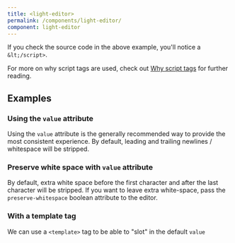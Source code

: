 ```yaml
---
title: <light-editor>
permalink: /components/light-editor/
component: light-editor
---
```


<!-- Register it with the lazy loader -->

<light-editor style="display: none;"></light-editor>
<light-code style="display: none;"></light-code>

<light-preview preview-mode="shadow-dom" >
  <script type="text/plain" slot="code">
    <form>
      <light-editor label="A small editor">
        <!-- We use a `<script type="text/plain">` because there's a lot of caveats to using `<template>` -->
        <script type="text/plain">
          <!DOCTYPE html>
          <html lang='en'>
            <head>
              <meta charset='UTF-8'>
              <title>Hello World</title>

              <style>
                h1 { font-size: 1.8rem; }
              </style>
            </head>
            <body>
              <main>
                <h1>Hello World</h1>
                Sup
                <script>
                  const greeting = 'Hello World'
                  console.log(greeting)
                &lt;/script>
              </main>
            </body>
          </html>
        &lt;/script>
      </light-editor>
    </form>
  </script>
</light-preview>

If you check the source code in the above example, you'll notice a `&lt;/script>`.

For more on why script tags are used, check out [Why script tags](/references/why-script-tags/)
for further reading.

## Examples

### Using the `value` attribute

Using the `value` attribute is the generally recommended way to provide the most consistent experience. By default,
leading and trailing newlines / whitespace will be stripped.

<light-preview preview-mode="shadow-dom">
  <script type="text/plain" slot='code'>
    <light-editor
      value="
      <!DOCTYPE html>
      <html lang='en'>
        <head>
          <meta charset='UTF-8'>
          <title>Hello World</title>
        </head>
        <body>
          <main>
            <h1>Hello World</h1>
            Sup
            <script>
              const greeting = 'Hello World'
              console.log(greeting)
            &lt;/script>
          </main>
        </body>
      </html>"
    >
    </light-editor>
  </script>
</light-preview>

### Preserve white space with `value` attribute

By default, extra white space before the first character and after the last character will be stripped.
If you want to leave extra white-space, pass the `preserve-whitespace` boolean attribute to the editor.

<light-preview preview-mode="shadow-dom">
  <template slot='code'>
    <light-editor preserve-whitespace="" value="
      <!DOCTYPE html>
      <html lang='en'>
        <head>
          <meta charset='UTF-8'>
          <title>Hello World</title>
        </head>
        <body>
          <main>
            <h1>Hello World</h1>
            Sup
            &lt;script&gt;
              const greeting = 'Hello World!'
              console.log(greeting)
            &lt;/script&gt;
          </main>
        </body>
      </html>
      "
    >
    </light-editor>
  </template>
</light-preview>

### With a template tag

We can use a `<template>` tag to be able to "slot" in the default `value`

<light-preview preview-mode="shadow-dom">
  <template slot="code">
    <light-editor>
      <template>
        <div>
          <div>Hello World</div>
          <div>What's up dude</div>
        </div>

        <template>
          A template in a template?!!?!?
        </template>

        This is madness!!
      </template>
    </light-editor>

  </template>
</light-preview>

### Changing the highlight language to CSS

By default, the highlighter from Highlight.js only supports HTML / CSS / JS.
This is intentional to keep the bundle size low. Supported languages are `html`, `css`, and `js`.

<light-preview preview-mode="shadow-dom">
  <template slot="code">
    <light-editor language="css">
      <template>
        html, body {
          min-height: 100%;
          height: 100%;
          padding: 0;
          margin: 0;
        }

        light-pen {
          height: 100%;
        }
      </template>
    </light-editor>

  </template>
</light-preview>

### Using a `script` tag

```html
<light-editor>
  <!-- Important to use `type="text/plain"` -->
  <script type="text/plain">
    <script>&lt;/script>
  </script>
</light-editor>
```

### Disabled Editor

To disable the editor, provide a `disabled` attribute.

<light-preview preview-mode="shadow-dom">
  <script type="text/html" slot="code">
    <light-editor disabled value="You can't edit me!"></light-editor>
  </script>
</light-preview>

### Editor with a placeholder

To provide a placeholder, use the `placeholder` attribute. Note, this does not support a `<slot>`
because it's using the native `<textarea>` placeholder attribute.

<light-preview preview-mode="shadow-dom">
  <template slot="code">
    <light-editor placeholder="Write something awesome"></light-editor>
  </template>
</light-preview>

### Editor with validations

Validations are handled using "Form Associated Custom Elements".

`<light-editor>` supports `minlength`, `maxlength`, and `required` just like the
native `<textarea>` element.

<strong>minlength, maxlength, required validations</strong>

<light-preview preview-mode="shadow-dom" script-scope="shadow-dom">
  <script type="text/plain" slot="code">
    <form>
      <label>
        minlength: 5, maxlength: 6, required.
        <br>
        <light-editor required minlength="5" maxlength="6"></light-editor>
      </label>
      <button>Trigger Validations</button>
    </form>
    <!-- Prevent form submissions -->
    <script>
      document.addEventListener("submit", (e) => e.preventDefault())
    &lt;/script>
  </script>
</light-preview>

### Removing line numbers

Removing line numbers can be done with the boolean attribute `disable-line-numbers`

<light-preview preview-mode="shadow-dom">
  <script type="text/plain" slot="code">
    <light-editor disable-line-numbers>
      <!-- We use a `<script type="text/plain">` because there's a lot of caveats to using `<template>` -->
      <script type="text/plain">
        <!DOCTYPE html>
        <html lang='en'>
          <head>
            <meta charset='UTF-8'>
            <title>Hello World</title>

            <style>
              h1 { font-size: 1.8rem; }
            </style>
          </head>
          <body>
            <main>
              <h1>Hello World</h1>
              Sup
              <script>
                const greeting = 'Hello World'
                console.log(greeting)
              &lt;/script>
            </main>
          </body>
        </html>
      &lt;/script>
    </light-editor>

  </script>
</light-preview>

### Whitespace wrapping

By default `<light-preview>` will "soft wrap" lines for you. Meaning, code will wrap and not overflow
the container. If this is undesirable, you can pass `wrap="hard"` and lines will not wrap.

Here's a preview of soft wrapping vs hard wrapping.

<light-preview preview-mode="shadow-dom" unescape-behavior="none">
  <template slot="code">
    <div style="display: grid; gap: 30px; grid-template-columns: repeat(auto-fit, minmax(200px, 1fr));">
      <section>
        <h2>With "soft" wrapping</h2>
        <light-editor>
          <script type="text/plain">
            <html>
              <head></head>
              <body>
                HHello World Hello World Hello WorldHello World Hello World Hello WorldHello World Hello World Hello WorldHello World Hello World Hello WorldHello World Hello World Hello WorldHello World Hello World Hello WorldHello World Hello World Hello WorldHello World Hello World Hello WorldHello World Hello World Hello WorldHello World Hello World Hello WorldHello World Hello World Hello WorldHello World Hello World Hello WorldHello World Hello World Hello WorldHello World Hello World Hello Worldello World Hello World Hello World
                <script>
                  const greeting = "Hello World"
                  console.log(greeting)
                &lt;/script>
              </body>
            </html>
          </script>
        </light-editor>
      </section>
      <section>
        <h2>With "hard" wrapping</h2>
        <light-editor wrap="hard" highlight-lines="{4}">
          <script type="text/plain">
            <html>
              <head></head>
              <body>
                HHello World Hello World Hello WorldHello World Hello World Hello WorldHello World Hello World Hello WorldHello World Hello World Hello WorldHello World Hello World Hello WorldHello World Hello World Hello WorldHello World Hello World Hello WorldHello World Hello World Hello WorldHello World Hello World Hello WorldHello World Hello World Hello WorldHello World Hello World Hello WorldHello World Hello World Hello WorldHello World Hello World Hello WorldHello World Hello World Hello Worldello World Hello World Hello World
                <script>
                  const greeting = "Hello World"
                  console.log(greeting)
                &lt;/script>
              </body>
            </html>
          </script>
        </light-editor>
      </section>
    </div>
  </template>
</light-preview>

## Additional Notes

### Caveats to the initial editor value

Declarative slots are hard. The most "consistent" way to provide a default value for the editor
is to use `value` attribute. Like so:

```html
<light-editor value="<html></html>"></light-editor>
```

### Problems with declarative slotting

If you really _want_ declarative slotting, it's best to use a `<textarea>` in the default slot.
The editor is really a `<textarea>` at it's core, so its recommended to use the `<textarea>` element to slot in elements.
It has 1 drawback which is around not being able to slot in a `<textarea>` directly.
And showing `&lt;` and `&gt;` literals is challenging. `&amp;lt;html&amp;gt;` is equivalent to `&gt;html&lt;>`
This limitation only exists for slotting.

Using a `<textarea>` element for the default slot requires the following markup to nest a
`<textarea>` string literal inside of it:

```html
<light-editor>
  <textarea>
    &lt;textarea&gt;&lt;/textarea&gt;
  </textarea>
</light-editor>
```

### Other slottable tags

`<template>` formats the HTML and strips improper HTML. It's also not suitable for non-HTML strings. You can do it, but you've been warned.
`<xmp>` is deprecated and also has some issues around if you do something like: `<!DOCTYPE html >`
`<!-- -->` isn't supported like with Prism's auto escape plugin could be used, but runs into issues if you want comments nested in comments.
